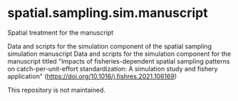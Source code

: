 # spatial.sampling.sim.manuscript
Spatial treatment for the manuscript

Data and scripts for the simulation component of the spatial sampling simulation manuscript
Data and scripts for the simulation component for the manuscript titled "Impacts of fisheries-dependent spatial sampling patterns on catch-per-unit-effort standardization: A simulation study and fishery application"  (https://doi.org/10.1016/j.fishres.2021.106169)

This repository is not maintained.
